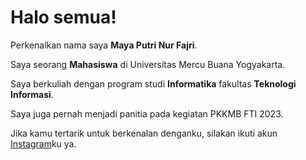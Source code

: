 # Halo semua! 

Perkenalkan nama saya **Maya Putri Nur Fajri**.<br>

Saya seorang **Mahasiswa** di Universitas Mercu Buana Yogyakarta.<br>

Saya berkuliah dengan program studi **Informatika** fakultas **Teknologi Informasi**.<br>

Saya juga pernah menjadi panitia pada kegiatan PKKMB FTI 2023.<br>

Jika kamu tertarik untuk berkenalan denganku, silakan ikuti akun [Instagram](https://www.instagram.com/mayapnf_?igsh=Z2xyOWN2dXN6aWhn)ku ya.
